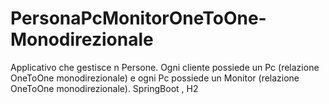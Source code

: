 # PersonaPcMonitorOneToOne-Monodirezionale
Applicativo che gestisce n Persone. Ogni cliente possiede un Pc (relazione OneToOne monodirezionale) e ogni Pc possiede un Monitor (relazione OneToOne monodirezionale). SpringBoot , H2
